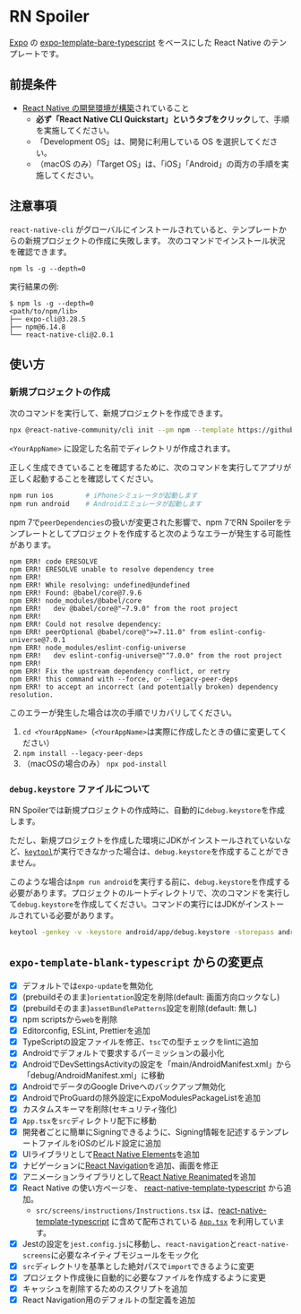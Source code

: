 # RN Spoiler

[Expo](https://expo.io/) の [expo-template-bare-typescript](https://github.com/expo/expo/tree/sdk-41/templates/expo-template-bare-typescript) をベースにした React Native のテンプレートです。

## 前提条件

- [React Native の開発環境が構築](https://reactnative.dev/docs/environment-setup)されていること
  - **必ず「React Native CLI Quickstart」というタブをクリック**して、手順を実施してください。
  - 「Development OS」は、開発に利用している OS を選択してください。
  - （macOS のみ）「Target OS」は、「iOS」「Android」の両方の手順を実施してください。

## 注意事項

`react-native-cli` がグローバルにインストールされていると、テンプレートからの新規プロジェクトの作成に失敗します。 次のコマンドでインストール状況を確認できます。

```shell
npm ls -g --depth=0
```

実行結果の例:

```console
$ npm ls -g --depth=0
<path/to/npm/lib>
├── expo-cli@3.28.5
├── npm@6.14.8
└── react-native-cli@2.0.1
```

## 使い方

### 新規プロジェクトの作成

次のコマンドを実行して、新規プロジェクトを作成できます。

```bash
npx @react-native-community/cli init --pm npm --template https://github.com/ws-4020/rn-spoiler.git <YourAppName>
```

`<YourAppName>` に設定した名前でディレクトリが作成されます。

正しく生成できていることを確認するために、次のコマンドを実行してアプリが正しく起動することを確認してください。

```bash
npm run ios        # iPhoneシミュレータが起動します
npm run android    # Androidエミュレータが起動します
```

npm 7で`peerDependencies`の扱いが変更された影響で、npm 7でRN Spoilerをテンプレートとしてプロジェクトを作成すると次のようなエラーが発生する可能性があります。

```console
npm ERR! code ERESOLVE
npm ERR! ERESOLVE unable to resolve dependency tree
npm ERR!
npm ERR! While resolving: undefined@undefined
npm ERR! Found: @babel/core@7.9.6
npm ERR! node_modules/@babel/core
npm ERR!   dev @babel/core@"~7.9.0" from the root project
npm ERR!
npm ERR! Could not resolve dependency:
npm ERR! peerOptional @babel/core@">=7.11.0" from eslint-config-universe@7.0.1
npm ERR! node_modules/eslint-config-universe
npm ERR!   dev eslint-config-universe@"^7.0.0" from the root project
npm ERR!
npm ERR! Fix the upstream dependency conflict, or retry
npm ERR! this command with --force, or --legacy-peer-deps
npm ERR! to accept an incorrect (and potentially broken) dependency resolution.
```

このエラーが発生した場合は次の手順でリカバリしてください。

1. `cd <YourAppName>`（`<YourAppName>`は実際に作成したときの値に変更してください）
2. `npm install --legacy-peer-deps`
3. （macOSの場合のみ） `npx pod-install`

### `debug.keystore` ファイルについて

RN Spoilerでは新規プロジェクトの作成時に、自動的に`debug.keystore`を作成します。

ただし、新規プロジェクトを作成した環境にJDKがインストールされていないなど、[`keytool`](https://docs.oracle.com/javase/8/docs/technotes/tools/unix/keytool.html)が実行できなかった場合は、`debug.keystore`を作成することができません。

このような場合は`npm run android`を実行する前に、`debug.keystore`を作成する必要があります。プロジェクトのルートディレクトリで、次のコマンドを実行して`debug.keystore`を作成してください。コマンドの実行にはJDKがインストールされている必要があります。

```bash
keytool -genkey -v -keystore android/app/debug.keystore -storepass android -alias androiddebugkey -keypass android -dname "CN=Android Debug,O=Android,C=US"
```

## `expo-template-blank-typescript` からの変更点

- [x] デフォルトでは`expo-update`を無効化
- [x] (prebuildそのまま)`orientation`設定を削除(default: 画面方向ロックなし)
- [x] (prebuildそのまま)`assetBundlePatterns`設定を削除(default: 無し)
- [x] npm scriptsから`web`を削除
- [x] Editorconfig, ESLint, Prettierを追加
- [x] TypeScriptの設定ファイルを修正、`tsc`での型チェックをlintに追加
- [x] Androidでデフォルトで要求するパーミッションの最小化
- [x] AndroidでDevSettingsActivityの設定を「main/AndroidManifest.xml」から「debug/AndroidManifest.xml」に移動
- [x] AndroidでデータのGoogle Driveへのバックアップ無効化
- [x] AndroidでProGuardの除外設定にExpoModulesPackageListを追加
- [x] カスタムスキーマを削除(セキュリティ強化)
- [x] `App.tsx`を`src`ディレクトリ配下に移動
- [x] 開発者ごとに簡単にSigningできるように、Signing情報を記述するテンプレートファイルをiOSのビルド設定に追加
- [x] UIライブラリとして[React Native Elements](https://reactnativeelements.com/)を追加
- [x] ナビゲーションに[React Navigation](https://reactnavigation.org/)を追加、画面を修正
- [x] アニメーションライブラリとして[React Native Reanimated](https://docs.swmansion.com/react-native-reanimated/)を追加
- [x] React Native の使い方ページを、 [react-native-template-typescript](https://github.com/react-native-community/react-native-template-typescript) から追加。
  - `src/screens/instructions/Instructions.tsx` は、[react-native-template-typescript](https://github.com/react-native-community/react-native-template-typescript) に含めて配布されている [`App.tsx`](https://github.com/react-native-community/react-native-template-typescript/blob/60690d1f7f3c2856d4c7129fd972400452c9510d/template/App.tsx) を利用しています。
- [x] Jestの設定を`jest.config.js`に移動し、`react-navigation`と`react-native-screens`に必要なネイティブモジュールをモック化
- [x] `src`ディレクトリを基準とした絶対パスで`import`できるように変更
- [x] プロジェクト作成後に自動的に必要なファイルを作成するように変更
- [x] キャッシュを削除するためのスクリプトを追加
- [x] React Navigation用のデフォルトの型定義を追加
